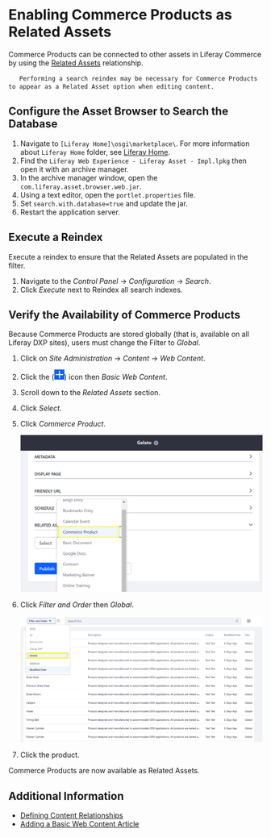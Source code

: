 # Enabling Commerce Products as Related Assets

Commerce Products can be connected to other assets in Liferay Commerce by using the [Related Assets](https://help.liferay.com/hc/articles/360028820532-Defining-Content-Relationships) relationship.

```note::
   Performing a search reindex may be necessary for Commerce Products to appear as a Related Asset option when editing content.
```

## Configure the Asset Browser to Search the Database

1. Navigate to `[Liferay Home]\osgi\marketplace\`. For more information about `Liferay Home` folder, see [Liferay Home](https://learn.liferay.com/dxp/7.x/en/installation-and-upgrades/reference/liferay-home.html).
1. Find the `Liferay Web Experience - Liferay Asset - Impl.lpkg` then open it with an archive manager.
1. In the archive manager window, open the `com.liferay.asset.browser.web.jar`.
1. Using a text editor, open the `portlet.properties` file.
1. Set `search.with.database=true` and update the jar.
1. Restart the application server.

## Execute a Reindex

Execute a reindex to ensure that the Related Assets are populated in the filter.

1. Navigate to the _Control Panel_ &rarr; _Configuration_ &rarr; _Search_.
1. Click _Execute_ next to Reindex all search indexes.

## Verify the Availability of Commerce Products

Because Commerce Products are stored globally (that is, available on all Liferay DXP sites), users must change the Filter to _Global_.

1. Click on _Site Administration_ &rarr; _Content_ &rarr; _Web Content_.
1. Click the (![Add icon](../../images/icon-add.png)) icon then _Basic Web Content_.
1. Scroll down to the _Related Assets_ section.
1. Click _Select_.
1. Click _Commerce Product_.

    ![Select Commerce Product in the Related Assets section.](./enabling-commerce-products-as-related-assets/images/01.png)

1. Click _Filter and Order_ then _Global_.

    ![Select the Global filter to view Commerce products.](./enabling-commerce-products-as-related-assets/images/02.png)

1. Click the product.

Commerce Products are now available as Related Assets.

## Additional Information

-   [Defining Content Relationships](https://help.liferay.com/hc/articles/360028820532-Defining-Content-Relationships)
-   [Adding a Basic Web Content Article](https://learn.liferay.com/dxp/7.x/en/content-authoring-and-management/web-content/user-guide/web-content-articles/adding-a-basic-web-content-article.html)
